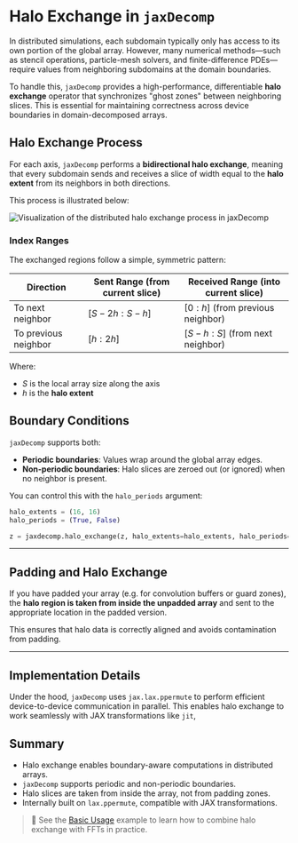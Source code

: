 
# Halo Exchange in `jaxDecomp`

In distributed simulations, each subdomain typically only has access to its own portion of the global array. However, many numerical methods—such as stencil operations, particle-mesh solvers, and finite-difference PDEs—require values from neighboring subdomains at the domain boundaries.

To handle this, `jaxDecomp` provides a high-performance, differentiable **halo exchange** operator that synchronizes "ghost zones" between neighboring slices. This is essential for maintaining correctness across device boundaries in domain-decomposed arrays.


## Halo Exchange Process

For each axis, `jaxDecomp` performs a **bidirectional halo exchange**, meaning that every subdomain sends and receives a slice of width equal to the **halo extent** from its neighbors in both directions.

This process is illustrated below:

![Visualization of the distributed halo exchange process in `jaxDecomp`](assets/halo-exchange.svg)

### Index Ranges

The exchanged regions follow a simple, symmetric pattern:

| Direction            | Sent Range (from current slice)         | Received Range (into current slice)         |
|----------------------|------------------------------------------|---------------------------------------------|
| To next neighbor     | $[S - 2h : S - h]$                       | $[0 : h]$ (from previous neighbor)          |
| To previous neighbor | $[h : 2h]$                               | $[S - h : S]$ (from next neighbor)          |

Where:
- $S$ is the local array size along the axis
- $h$ is the **halo extent**


## Boundary Conditions

`jaxDecomp` supports both:

- **Periodic boundaries**: Values wrap around the global array edges.
- **Non-periodic boundaries**: Halo slices are zeroed out (or ignored) when no neighbor is present.

You can control this with the `halo_periods` argument:

```python
halo_extents = (16, 16)
halo_periods = (True, False)

z = jaxdecomp.halo_exchange(z, halo_extents=halo_extents, halo_periods=halo_periods)
````

---

## Padding and Halo Exchange

If you have padded your array (e.g. for convolution buffers or guard zones), the **halo region is taken from inside the unpadded array** and sent to the appropriate location in the padded version.

This ensures that halo data is correctly aligned and avoids contamination from padding.

---

## Implementation Details

Under the hood, `jaxDecomp` uses `jax.lax.ppermute` to perform efficient device-to-device communication in parallel. This enables halo exchange to work seamlessly with JAX transformations like `jit`, 

## Summary

* Halo exchange enables boundary-aware computations in distributed arrays.
* `jaxDecomp` supports periodic and non-periodic boundaries.
* Halo slices are taken from inside the array, not from padding zones.
* Internally built on `lax.ppermute`, compatible with JAX transformations.

> 🔎 See the [Basic Usage](01-basic_usage.md) example to learn how to combine halo exchange with FFTs in practice.

